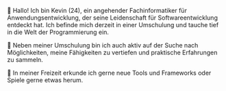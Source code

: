 👋 Hallo! Ich bin Kevin (24), ein angehender Fachinformatiker für Anwendungsentwicklung, der seine Leidenschaft für Softwareentwicklung entdeckt hat. Ich befinde mich derzeit in einer Umschulung und tauche tief in die Welt der Programmierung ein.

💼 Neben meiner Umschulung bin ich auch aktiv auf der Suche nach Möglichkeiten, meine Fähigkeiten zu vertiefen und praktische Erfahrungen zu sammeln.

🌱 In meiner Freizeit erkunde ich gerne neue Tools und Frameworks oder Spiele gerne etwas herum.
